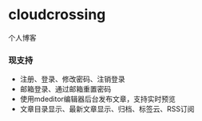 # cloudcrossing
个人博客

### 现支持
* 注册、登录、修改密码、注销登录
* 邮箱登录、通过邮箱重置密码
* 使用mdeditor编辑器后台发布文章，支持实时预览
* 文章目录显示、最新文章显示、归档、标签云、RSS订阅
